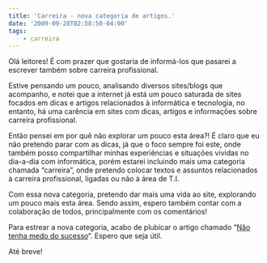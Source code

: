 ```yaml
---
title: 'Carreira - nova categoria de artigos.'
date: '2009-09-28T02:58:50-04:00'
tags:
    - carreira
---
```


Olá leitores! É com prazer que gostaria de informá-los que pasarei a escrever também sobre carreira profissional.

Estive pensando um pouco, analisando diversos sites/blogs que acompanho, e notei que a internet já está um pouco saturada de sites focados em dicas e artigos relacionados à informática e tecnologia, no entanto, há uma carência em sites com dicas, artigos e informações sobre carreira profissional.

Então pensei em por quê não explorar um pouco esta área?! É claro que eu não pretendo parar com as dicas, já que o foco sempre foi este, onde também posso compartilhar minhas experiências e situações vividas no dia-a-dia com informática, porém estarei incluindo mais uma categoria chamada “carreira”, onde pretendo colocar textos e assuntos relacionados à carreira profissional, ligadas ou não à área de T.I.

Com essa nova categoria, pretendo dar mais uma vida ao site, explorando um pouco mais esta área. Sendo assim, espero também contar com a colaboração de todos, principalmente com os comentários!

Para estrear a nova categoria, acabo de plubicar o artigo chamado “[Não tenha medo do sucesso](http://ricardomartins.com.br/nao-tenha-medo-do-sucesso/)“. Espero que seja útil.

Até breve!
